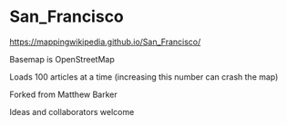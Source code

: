 # San_Francisco

https://mappingwikipedia.github.io/San_Francisco/

Basemap is OpenStreetMap

Loads 100 articles at a time (increasing this number can crash the map)

Forked from Matthew Barker

Ideas and collaborators welcome
